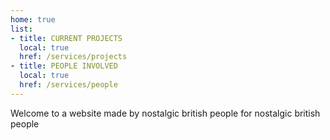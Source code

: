 ```yaml
---
home: true
list:
- title: CURRENT PROJECTS
  local: true
  href: /services/projects
- title: PEOPLE INVOLVED
  local: true
  href: /services/people
---
```

Welcome to a website made by nostalgic british people for nostalgic british people
